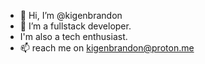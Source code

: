 - 👋 Hi, I’m @kigenbrandon
- 👀 I’m a fullstack developer.
- I'm also a tech enthusiast.
- 📫 reach me on kigenbrandon@proton.me

<!---
kigenbrandon/kigenbrandon is a ✨ special ✨ repository because its `README.md` (this file) appears on your GitHub profile.
You can click the Preview link to take a look at your changes.
--->
